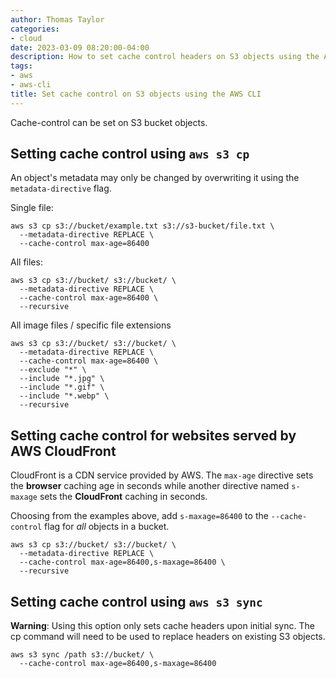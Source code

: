 ```yaml
---
author: Thomas Taylor
categories:
- cloud
date: 2023-03-09 08:20:00-04:00
description: How to set cache control headers on S3 objects using the AWS CLI
tags:
- aws
- aws-cli
title: Set cache control on S3 objects using the AWS CLI
---
```


Cache-control can be set on S3 bucket objects.

## Setting cache control using `aws s3 cp`

An object's metadata may only be changed by overwriting it using the `metadata-directive` flag.

Single file:

```shell
aws s3 cp s3://bucket/example.txt s3://s3-bucket/file.txt \
  --metadata-directive REPLACE \
  --cache-control max-age=86400
```

All files:

```shell
aws s3 cp s3://bucket/ s3://bucket/ \
  --metadata-directive REPLACE \
  --cache-control max-age=86400 \
  --recursive
```

All image files / specific file extensions

```shell
aws s3 cp s3://bucket/ s3://bucket/ \
  --metadata-directive REPLACE \
  --cache-control max-age=86400 \
  --exclude "*" \
  --include "*.jpg" \
  --include "*.gif" \ 
  --include "*.webp" \
  --recursive 
```

## Setting cache control for websites served by AWS CloudFront

CloudFront is a CDN service provided by AWS. The `max-age` directive sets the **browser** caching age in seconds while another directive named `s-maxage` sets the **CloudFront** caching in seconds.

Choosing from the examples above, add `s-maxage=86400` to the `--cache-control` flag for _all_ objects in a bucket.

```shell
aws s3 cp s3://bucket/ s3://bucket/ \
  --metadata-directive REPLACE \
  --cache-control max-age=86400,s-maxage=86400 \
  --recursive
```

## Setting cache control using `aws s3 sync`

**Warning**: Using this option only sets cache headers upon initial sync. The cp command will need to be used to replace headers on existing S3 objects.

```shell
aws s3 sync /path s3://bucket/ \
  --cache-control max-age=86400,s-maxage=86400
```